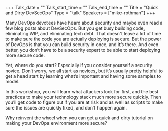 +++
Talk_date = ""
Talk_start_time = ""
Talk_end_time = ""
Title = "Quick and Dirty DevSecOps"
Type = "talk"
Speakers = ["mike-rothman"]
+++

Many DevOps devotees have heard about security and maybe even read a few blog posts about DevSecOps. But you get busy building code, eliminating WIP, and eliminating tech debt. That doesn’t leave a lot of time to make sure the code you are actually deploying is secure. But the power of DevOps is that you can build security in once, and it’s there. And even better, you don’t have to be a security expert to be able to start deploying more secure code.

Yet, where do you start? Especially if you consider yourself a security novice. Don’t worry, we all start as novices, but it’s usually pretty helpful to get a head start by learning what’s important and having some samples to model.

In this workshop, you will learn what attackers look for first, and the best practices to make your technology stack much more secure quickly. Then you’ll get code to figure out if you are at risk and as well as scripts to make sure the issues are quickly fixed, and don’t happen again.  

Why reinvent the wheel when you can get a quick and dirty tutorial on making your DevOps environment more secure? 
